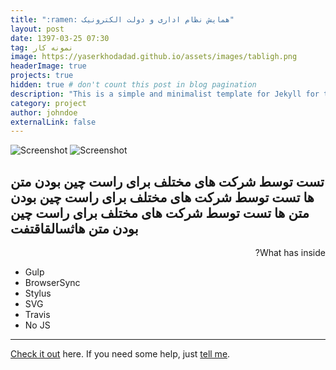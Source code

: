 ```yaml
---
title: ":ramen: همایش نظام اداری و دولت الکترونیک"
layout: post
date: 1397-03-25 07:30
tag: نمونه کار
image: https://yaserkhodadad.github.io/assets/images/tabligh.png
headerImage: true
projects: true
hidden: true # don't count this post in blog pagination
description: "This is a simple and minimalist template for Jekyll for those who likes to eat noodles."
category: project
author: johndoe
externalLink: false
---
```


![Screenshot](https://yaserkhodadad.github.io/assets/port/p1.png)
![Screenshot](https://yaserkhodadad.github.io/assets/port/p2.png)

تست توسط شرکت های مختلف برای راست چین بودن متن ها تست توسط شرکت های مختلف برای راست چین بودن متن ها
تست توسط شرکت های مختلف برای راست چین بودن متن هاثسالقاقتفت
---



<p style="direction:rtl">
What has inside?

- Gulp
- BrowserSync
- Stylus
- SVG
- Travis
- No JS
</p>

---

[Check it out](http://sergiokopplin.github.io/indigo/) here.
If you need some help, just [tell me](http://github.com/sergiokopplin/indigo/issues).
